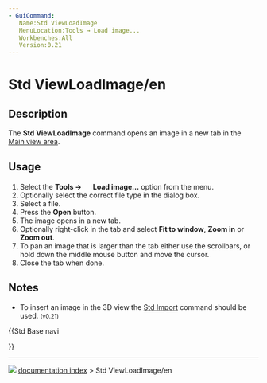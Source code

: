 ```yaml
---
- GuiCommand:
   Name:Std ViewLoadImage
   MenuLocation:Tools → Load image...
   Workbenches:All
   Version:0.21
---
```


# Std ViewLoadImage/en

## Description

The **Std ViewLoadImage** command opens an image in a new tab in the [Main view area](Main_view_area.md).

## Usage

1.  Select the **Tools → <img src="images/Std_ViewLoadImage.svg" width=16px> Load image...** option from the menu.
2.  Optionally select the correct file type in the dialog box.
3.  Select a file.
4.  Press the **Open** button.
5.  The image opens in a new tab.
6.  Optionally right-click in the tab and select **Fit to window**, **Zoom in** or **Zoom out**.
7.  To pan an image that is larger than the tab either use the scrollbars, or hold down the middle mouse button and move the cursor.
8.  Close the tab when done.

## Notes

-   To insert an image in the 3D view the [Std Import](Std_Import.md) command should be used. <small>(v0.21)</small> 





{{Std Base navi

}}



---
![](images/Button_right.svg) [documentation index](../README.md) > Std ViewLoadImage/en

